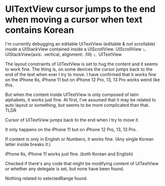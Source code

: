 
# UITextView cursor jumps to the end when moving a cursor when text contains Korean

I'm currently debugging an editable UITextView (editable & not scrollable) inside a UIStackView contained inside a UIScrollView.
UIScrollView
 ∟ UIStackView(axis: .vertical, alignment: .fill)
    ∟ UITextView

The layout constraints of UITextView is set to hug the content and it seems to work fine.
The thing is, on some devices the cursor jumps back to the end of the text when ever I try to move.
I have confirmed that it works fine on the iPhone 6s, iPhone 11 but on iPhone 12 Pro, 13, 13 Pro works weird like this.

But when the content inside UITextView is only composed of latin alphabets, it works just fine.
At first, I've assumed that it may be related to auto layout or something, but seems to be more complicated than that.
TLDR

Cursor of UITextView jumps back to the end when I try to move it.

It only happens on the iPhone 11 but on iPhone 12 Pro, 13, 13 Pro.

If content is only in English or Numbers, it works fine. (Any single Korean letter inside breaks it.)

iPhone 6s, iPhone 11 works just fine. (both Korean and English)

Checked if there's any code that might be modifying content of UITextView or whether any delegate is set, but none have been found.

Nothing related to selectedRange found.



        